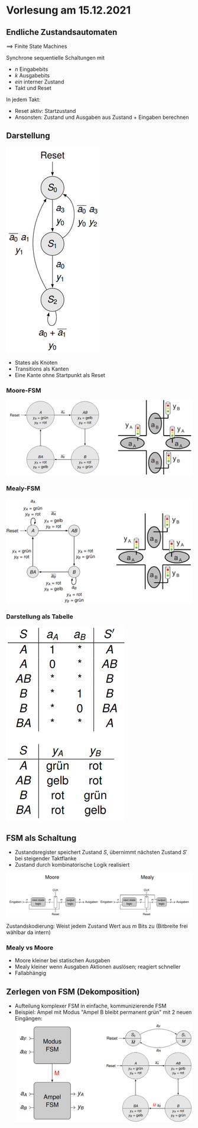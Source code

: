 # Vorlesung am 15.12.2021
## Endliche Zustandsautomaten
$\implies$ Finite State Machines

Synchrone sequentielle Schaltungen mit  
- $n$ Eingabebits  
- $k$ Ausgabebits  
- *ein* interner Zustand  
- Takt und Reset

In jedem Takt:  
- Reset aktiv: Startzustand  
- Ansonsten: Zustand und Ausgaben aus Zustand + Eingaben berechnen

## Darstellung
![](./15.12.2021/fsm.png)

- States als Knoten
- Transitions als Kanten
- Eine Kante ohne Startpunkt als Reset

### Moore-FSM
![](./15.12.2021/moore.png)

### Mealy-FSM
![](./15.12.2021/mealy.png)

### Darstellung als Tabelle
![](./15.12.2021/table.png)


## FSM als Schaltung
- Zustandsregister speichert Zustand $S$, übernimmt nächsten Zustand $S'$ bei steigender Taktflanke
- Zustand durch kombinatorische Logik realisiert

![](./15.12.2021/f.png)

Zustandskodierung: Weist jedem Zustand Wert aus $m$ Bits zu (Bitbreite frei wählbar da intern)

### Mealy vs Moore
- Moore kleiner bei statischen Ausgaben
- Mealy kleiner wenn Ausgaben Aktionen auslösen; reagiert schneller
- Fallabhängig


## Zerlegen von FSM (Dekomposition)
- Aufteilung komplexer FSM in einfache, kommunizierende FSM
- Beispiel: Ampel mit Modus "Ampel B bleibt permanent grün" mit 2 neuen Eingängen:
![](./15.12.2021/dual.png)